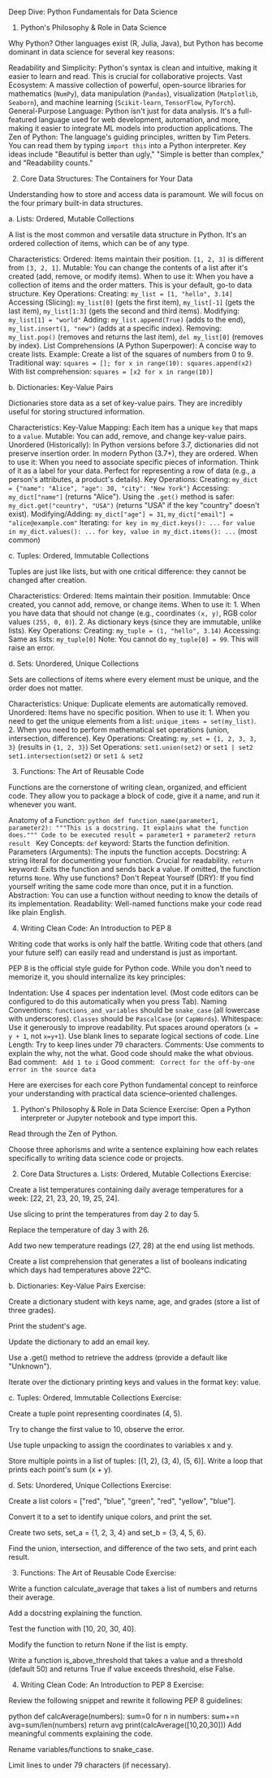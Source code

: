 
 Deep Dive: Python Fundamentals for Data Science

 1. Python's Philosophy & Role in Data Science

Why Python? Other languages exist (R, Julia, Java), but Python has become dominant in data science for several key reasons:

   Readability and Simplicity: Python's syntax is clean and intuitive, making it easier to learn and read. This is crucial for collaborative projects.
   Vast Ecosystem: A massive collection of powerful, open-source libraries for mathematics (`NumPy`), data manipulation (`Pandas`), visualization (`Matplotlib`, `Seaborn`), and machine learning (`Scikit-learn`, `TensorFlow`, `PyTorch`).
   General-Purpose Language: Python isn't just for data analysis. It's a full-featured language used for web development, automation, and more, making it easier to integrate ML models into production applications.
   The Zen of Python: The language's guiding principles, written by Tim Peters. You can read them by typing `import this` into a Python interpreter. Key ideas include "Beautiful is better than ugly," "Simple is better than complex," and "Readability counts."



 2. Core Data Structures: The Containers for Your Data

Understanding how to store and access data is paramount. We will focus on the four primary built-in data structures.

 a. Lists: Ordered, Mutable Collections

A list is the most common and versatile data structure in Python. It's an ordered collection of items, which can be of any type.

   Characteristics:
       Ordered: Items maintain their position. `[1, 2, 3]` is different from `[3, 2, 1]`.
       Mutable: You can change the contents of a list after it's created (add, remove, or modify items).
   When to use it: When you have a collection of items and the order matters. This is your default, go-to data structure.
   Key Operations:
       Creating: `my_list = [1, "hello", 3.14]`
       Accessing (Slicing): `my_list[0]` (gets the first item), `my_list[-1]` (gets the last item), `my_list[1:3]` (gets the second and third items).
       Modifying: `my_list[1] = "world"`
       Adding: `my_list.append(True)` (adds to the end), `my_list.insert(1, "new")` (adds at a specific index).
       Removing: `my_list.pop()` (removes and returns the last item), `del my_list[0]` (removes by index).
   List Comprehensions (A Python Superpower): A concise way to create lists.
       Example: Create a list of the squares of numbers from 0 to 9.
       Traditional way: `squares = []; for x in range(10): squares.append(x2)`
       With list comprehension: `squares = [x2 for x in range(10)]`

 b. Dictionaries: Key-Value Pairs

Dictionaries store data as a set of key-value pairs. They are incredibly useful for storing structured information.

   Characteristics:
       Key-Value Mapping: Each item has a unique `key` that maps to a `value`.
       Mutable: You can add, remove, and change key-value pairs.
       Unordered (Historically): In Python versions before 3.7, dictionaries did not preserve insertion order. In modern Python (3.7+), they are ordered.
   When to use it: When you need to associate specific pieces of information. Think of it as a label for your data. Perfect for representing a row of data (e.g., a person's attributes, a product's details).
   Key Operations:
       Creating: `my_dict = {"name": "Alice", "age": 30, "city": "New York"}`
       Accessing: `my_dict["name"]` (returns "Alice"). Using the `.get()` method is safer: `my_dict.get("country", "USA")` (returns "USA" if the key "country" doesn't exist).
       Modifying/Adding: `my_dict["age"] = 31`, `my_dict["email"] = "alice@example.com"`
       Iterating:
           `for key in my_dict.keys(): ...`
           `for value in my_dict.values(): ...`
           `for key, value in my_dict.items(): ...` (most common)

 c. Tuples: Ordered, Immutable Collections

Tuples are just like lists, but with one critical difference: they cannot be changed after creation.

   Characteristics:
       Ordered: Items maintain their position.
       Immutable: Once created, you cannot add, remove, or change items.
   When to use it:
    1.  When you have data that should not change (e.g., coordinates `(x, y)`, RGB color values `(255, 0, 0)`).
    2.  As dictionary keys (since they are immutable, unlike lists).
   Key Operations:
       Creating: `my_tuple = (1, "hello", 3.14)`
       Accessing: Same as lists: `my_tuple[0]`
       Note: You cannot do `my_tuple[0] = 99`. This will raise an error.

 d. Sets: Unordered, Unique Collections

Sets are collections of items where every element must be unique, and the order does not matter.

   Characteristics:
       Unique: Duplicate elements are automatically removed.
       Unordered: Items have no specific position.
   When to use it:
    1.  When you need to get the unique elements from a list: `unique_items = set(my_list)`.
    2.  When you need to perform mathematical set operations (union, intersection, difference).
   Key Operations:
       Creating: `my_set = {1, 2, 3, 3, 3}` (results in `{1, 2, 3}`)
       Set Operations:
           `set1.union(set2)` or `set1 | set2`
           `set1.intersection(set2)` or `set1 & set2`



 3. Functions: The Art of Reusable Code

Functions are the cornerstone of writing clean, organized, and efficient code. They allow you to package a block of code, give it a name, and run it whenever you want.

   Anatomy of a Function:
    ```python
    def function_name(parameter1, parameter2):
        """This is a docstring. It explains what the function does."""
         Code to be executed
        result = parameter1 + parameter2
        return result
    ```
   Key Concepts:
       `def` keyword: Starts the function definition.
       Parameters (Arguments): The inputs the function accepts.
       Docstring: A string literal for documenting your function. Crucial for readability.
       `return` keyword: Exits the function and sends back a value. If omitted, the function returns `None`.
   Why use functions?
       Don't Repeat Yourself (DRY): If you find yourself writing the same code more than once, put it in a function.
       Abstraction: You can use a function without needing to know the details of its implementation.
       Readability: Well-named functions make your code read like plain English.



 4. Writing Clean Code: An Introduction to PEP 8

Writing code that works is only half the battle. Writing code that others (and your future self) can easily read and understand is just as important.

PEP 8 is the official style guide for Python code. While you don't need to memorize it, you should internalize its key principles:

   Indentation: Use 4 spaces per indentation level. (Most code editors can be configured to do this automatically when you press Tab).
   Naming Conventions:
       `functions_and_variables` should be `snake_case` (all lowercase with underscores).
       `Classes` should be `PascalCase` (or `CapWords`).
   Whitespace: Use it generously to improve readability. Put spaces around operators (`x = y + 1`, not `x=y+1`). Use blank lines to separate logical sections of code.
   Line Length: Try to keep lines under 79 characters.
   Comments: Use comments to explain the why, not the what. Good code should make the what obvious.
       Bad comment: ` Add 1 to i`
       Good comment: ` Correct for the off-by-one error in the source data`



Here are exercises for each core Python fundamental concept to reinforce your understanding with practical data science–oriented challenges.

1. Python's Philosophy & Role in Data Science
Exercise:
Open a Python interpreter or Jupyter notebook and type import this.

Read through the Zen of Python.

Choose three aphorisms and write a sentence explaining how each relates specifically to writing data science code or projects.

2. Core Data Structures
a. Lists: Ordered, Mutable Collections
Exercise:

Create a list temperatures containing daily average temperatures for a week: [22, 21, 23, 20, 19, 25, 24].

Use slicing to print the temperatures from day 2 to day 5.

Replace the temperature of day 3 with 26.

Add two new temperature readings (27, 28) at the end using list methods.

Create a list comprehension that generates a list of booleans indicating which days had temperatures above 22°C.

b. Dictionaries: Key-Value Pairs
Exercise:

Create a dictionary student with keys name, age, and grades (store a list of three grades).

Print the student's age.

Update the dictionary to add an email key.

Use a .get() method to retrieve the address (provide a default like "Unknown").

Iterate over the dictionary printing keys and values in the format key: value.

c. Tuples: Ordered, Immutable Collections
Exercise:

Create a tuple point representing coordinates (4, 5).

Try to change the first value to 10, observe the error.

Use tuple unpacking to assign the coordinates to variables x and y.

Store multiple points in a list of tuples: [(1, 2), (3, 4), (5, 6)]. Write a loop that prints each point's sum (x + y).

d. Sets: Unordered, Unique Collections
Exercise:

Create a list colors = ["red", "blue", "green", "red", "yellow", "blue"].

Convert it to a set to identify unique colors, and print the set.

Create two sets, set_a = {1, 2, 3, 4} and set_b = {3, 4, 5, 6}.

Find the union, intersection, and difference of the two sets, and print each result.

3. Functions: The Art of Reusable Code
Exercise:

Write a function calculate_average that takes a list of numbers and returns their average.

Add a docstring explaining the function.

Test the function with [10, 20, 30, 40].

Modify the function to return None if the list is empty.

Write a function is_above_threshold that takes a value and a threshold (default 50) and returns True if value exceeds threshold, else False.

4. Writing Clean Code: An Introduction to PEP 8
Exercise:

Review the following snippet and rewrite it following PEP 8 guidelines:

python
def calcAverage(numbers):
  sum=0
  for n in numbers:
       sum+=n
  avg=sum/len(numbers)
  return avg
print(calcAverage([10,20,30]))
Add meaningful comments explaining the code.

Rename variables/functions to snake_case.

Limit lines to under 79 characters (if necessary).
